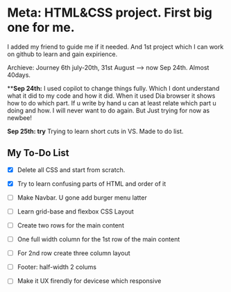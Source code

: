 # Meta: HTML&CSS project. First big one for me.

I added my friend to guide me if it needed.
And 1st project which I can work on github to learn and gain expirience.


Archieve: Journey 6th july-20th, 31st August --> now Sep 24th. Almost 40days.


****Sep 24th:**  I used copilot to change things fully. Which I dont understand what it did to my code and how it did. When it used Dia browser it shows how to do which part. If u write by hand u can at least relate which part u doing and how. I will never want to do again. But Just trying for now as newbee!


**Sep 25th: try** Trying to learn short cuts in VS. Made to do list. 


## My To-Do List

- [x] Delete all CSS and start from scratch.
- [x] Try to learn confusing parts of HTML and order of it
- [ ] Make Navbar. U gone add burger menu latter
- [ ] Learn grid-base and flexbox CSS Layout
- [ ] Create two rows for the main content
- [ ] One full width column for the 1st row of the main content
- [ ] For 2nd row create three column layout
- [ ] Footer: half-width 2 colums

- [ ] Make it UX firendly for devicese which responsive



